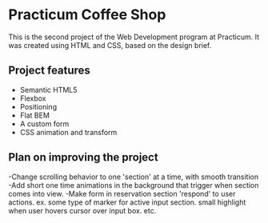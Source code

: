 # Practicum Coffee Shop

This is the second project of the Web Development program at Practicum. It was created using HTML and CSS, based on the design brief.

## Project features

- Semantic HTML5
- Flexbox
- Positioning
- Flat BEM
- A custom form
- CSS animation and transform

## Plan on improving the project

-Change scrolling behavior to one 'section' at a time, with smooth transition
-Add short one time animations in the background that trigger when section comes into view.
-Make form in reservation section 'respond' to user actions. ex. some type of marker for active 
  input section. small highlight when user hovers cursor over input box. etc.
